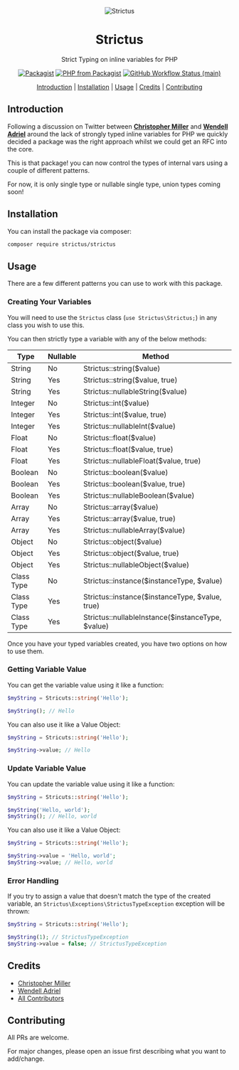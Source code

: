 <div align="center">
    <p>
        <img src="https://github.com/php-strictus/strictus/raw/main/art/logo.png" alt="Strictus" />
        <h1>Strictus</h1>
        Strict Typing on inline variables for PHP
    </p>

<p align="center">
<a href="https://packagist.org/packages/strictus/strictus"><img src="https://img.shields.io/packagist/v/strictus/strictus.svg?style=flat-square" alt="Packagist"></a>
<a href="https://packagist.org/packages/strictus/strictus"><img src="https://img.shields.io/packagist/php-v/strictus/strictus.svg?style=flat-square" alt="PHP from Packagist"></a>
<a href="https://github.com/php-strictus/strictus/actions"><img alt="GitHub Workflow Status (main)" src="https://img.shields.io/github/actions/workflow/status/php-strictus/strictus/tests.yml?branch=main&label=Tests"> </a>
</p>

<p align="center">
    <a href="#introduction">Introduction</a> |
    <a href="#installation">Installation</a> |
    <a href="#usage">Usage</a> |
    <a href="#credits">Credits</a> |
    <a href="#contributing">Contributing</a>
</p>
</div>

## Introduction

Following a discussion on Twitter between **[Christopher Miller](https://twitter.com/ccmiller2018)** and
**[Wendell Adriel](https://twitter.com/wendell_adriel)** around the lack of strongly typed inline variables
for PHP we quickly decided a package was the right approach whilst we could get an RFC into the core.

This is that package! you can now control the types of internal vars using a couple of different patterns.

For now, it is only single type or nullable single type, union types coming soon!

## Installation
You can install the package via composer:

```bash
composer require strictus/strictus
```

## Usage

There are a few different patterns you can use to work with this package.

### Creating Your Variables

You will need to use the `Strictus` class (`use Strictus\Strictus;`) in any class you wish to use this.

You can then strictly type a variable with any of the below methods:

| Type       | Nullable | Method                                            |
|------------|----------|---------------------------------------------------|
| String     | No       | Strictus::string($value)                          |
| String     | Yes      | Strictus::string($value, true)                    |
| String     | Yes      | Strictus::nullableString($value)                  |
| Integer    | No       | Strictus::int($value)                             |
| Integer    | Yes      | Strictus::int($value, true)                       |
| Integer    | Yes      | Strictus::nullableInt($value)                     |
| Float      | No       | Strictus::float($value)                           |
| Float      | Yes      | Strictus::float($value, true)                     |
| Float      | Yes      | Strictus::nullableFloat($value, true)             |
| Boolean    | No       | Strictus::boolean($value)                         |
| Boolean    | Yes      | Strictus::boolean($value, true)                   |
| Boolean    | Yes      | Strictus::nullableBoolean($value)                 |
| Array      | No       | Strictus::array($value)                           |
| Array      | Yes      | Strictus::array($value, true)                     |
| Array      | Yes      | Strictus::nullableArray($value)                   |
| Object     | No       | Strictus::object($value)                          |
| Object     | Yes      | Strictus::object($value, true)                    |
| Object     | Yes      | Strictus::nullableObject($value)                  |
| Class Type | No       | Strictus::instance($instanceType, $value)         |
| Class Type | Yes      | Strictus::instance($instanceType, $value, true)   |
| Class Type | Yes      | Strictus::nullableInstance($instanceType, $value) |

Once you have your typed variables created, you have two options on how to use them.

### Getting Variable Value

You can get the variable value using it like a function:

```php
$myString = Stricuts::string('Hello');

$myString(); // Hello
```

You can also use it like a Value Object:

```php
$myString = Stricuts::string('Hello');

$myString->value; // Hello
```

### Update Variable Value

You can update the variable value using it like a function:

```php
$myString = Stricuts::string('Hello');

$myString('Hello, world');
$myString(); // Hello, world
```

You can also use it like a Value Object:

```php
$myString = Stricuts::string('Hello');

$myString->value = 'Hello, world';
$myString->value; // Hello, world
```

### Error Handling

If you try to assign a value that doesn't match the type of the created variable, an
`Strictus\Exceptions\StrictusTypeException` exception will be thrown:

```php
$myString = Stricuts::string('Hello');

$myString(1); // StrictusTypeException
$myString->value = false; // StrictusTypeException
```

## Credits

- [Christopher Miller](https://github.com/chrisjumptwentyfour)
- [Wendell Adriel](https://github.com/WendellAdriel)
- [All Contributors](../../contributors)

## Contributing

All PRs are welcome.

For major changes, please open an issue first describing what you want to add/change.